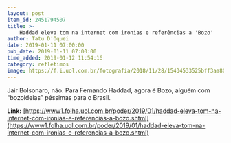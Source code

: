 ```yaml
---
layout: post
item_id: 2451794507
title: >-
    Haddad eleva tom na internet com ironias e referências a 'Bozo'
author: Tatu D'Oquei
date: 2019-01-11 07:00:00
pub_date: 2019-01-11 07:00:00
time_added: 2019-01-12 11:54:16
category: refletimos
image: https://f.i.uol.com.br/fotografia/2018/11/28/15434533525bff3aa80d094_1543453352_3x2_rt.jpg
---
```


Jair Bolsonaro, não. Para Fernando Haddad, agora é Bozo, alguém com “bozoideias” péssimas para o Brasil.

**Link:** [https://www1.folha.uol.com.br/poder/2019/01/haddad-eleva-tom-na-internet-com-ironias-e-referencias-a-bozo.shtml](https://www1.folha.uol.com.br/poder/2019/01/haddad-eleva-tom-na-internet-com-ironias-e-referencias-a-bozo.shtml)

